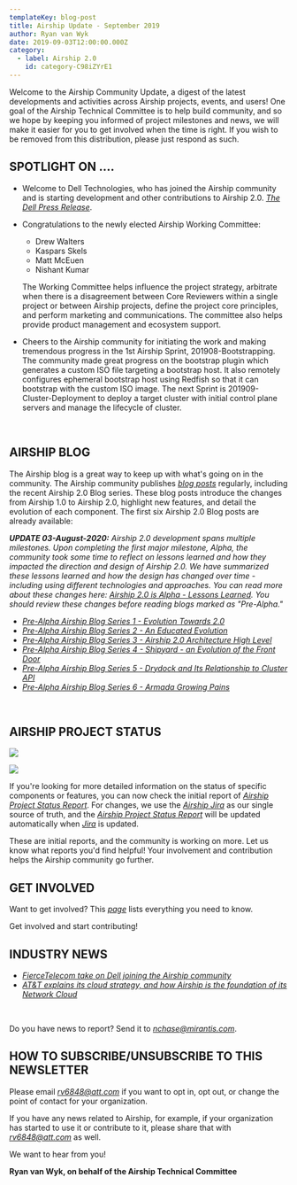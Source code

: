 ```yaml
---
templateKey: blog-post
title: Airship Update - September 2019
author: Ryan van Wyk
date: 2019-09-03T12:00:00.000Z
category: 
  - label: Airship 2.0
    id: category-C98iZYrE1
---
```


Welcome to the Airship Community Update, a digest of the latest developments and activities across Airship projects, events, and users! One goal of the Airship Technical Committee is to help build community, and so we hope by keeping you informed of project milestones and news, we will make it easier for you to get involved when the time is right. If you wish to be removed from this distribution, please just respond as such.<!-- more -->

## **SPOTLIGHT ON ....**

- Welcome to Dell Technologies, who has joined the Airship community and is starting development and other contributions to Airship 2.0. [*The Dell Press Release*](https://corporate.delltechnologies.com/en-us/newsroom/announcements/detailpage.press-releases~usa~2019~08~20180815-opensource-edge-computing-and-5g-software-infrastructure.htm#/filter-on/Country:en-us).

- Congratulations to the newly elected Airship Working Committee:
  * Drew Walters
  * Kaspars Skels
  * Matt McEuen
  * Nishant Kumar

  The Working Committee helps influence the project strategy, arbitrate when there is a disagreement between Core Reviewers within a single project or between Airship projects, define the project core principles, and perform marketing and communications. The committee also helps provide product management and ecosystem support.

- Cheers to the Airship community for initiating the work and making tremendous progress in the 1st Airship Sprint, 201908-Bootstrapping. The community made great progress on the bootstrap plugin which generates a custom ISO file targeting a bootstrap host. It also remotely configures ephemeral bootstrap host using Redfish so that it can bootstrap with the custom ISO image. The next Sprint is 201909-Cluster-Deployment to deploy a target cluster with initial control plane servers and manage the lifecycle of cluster.

<br>

## **AIRSHIP BLOG**

The Airship blog is a great way to keep up with what's going on in the community. The Airship community publishes
[*blog posts*](https://www.airshipit.org/blog/) regularly, including the recent Airship 2.0 Blog series. These blog
posts introduce the changes from Airship 1.0 to Airship 2.0, highlight new features, and detail the evolution of each
component. The first six Airship 2.0 Blog posts are already available:

_**UPDATE 03-August-2020:** Airship 2.0 development spans multiple milestones. Upon completing the first major
milestone, Alpha, the community took some time to reflect on lessons learned and how they impacted the direction and
design of Airship 2.0. We have summarized these lessons learned and how the design has changed over time - including
using different technologies and approaches. You can read more about these changes here: [Airship 2.0 is Alpha - Lessons
Learned](https://www.airshipit.org/blog/airship2-is-alpha/). You should review these changes before reading blogs marked
as "Pre-Alpha."_

- [*Pre-Alpha Airship Blog Series 1 - Evolution Towards 2.0*](
  https://www.airshipit.org/blog/pre-alpha-airship-blog-series-1-evolution-towards-2.0/)
- [*Pre-Alpha Airship Blog Series 2 - An Educated Evolution*](
  https://www.airshipit.org/blog/pre-alpha-airship-blog-series-2-an-educated-evolution/)
- [*Pre-Alpha Airship Blog Series 3 - Airship 2.0 Architecture High Level*](
  https://www.airshipit.org/blog/pre-alpha-airship-blog-series-3-airship-2.0-architecture-high-level/)
- [*Pre-Alpha Airship Blog Series 4 - Shipyard - an Evolution of the Front Door*](
  https://www.airshipit.org/blog/pre-alpha-airship-blog-series-4-shipyard-an-evolution-of-the-front-door/)
- [*Pre-Alpha Airship Blog Series 5 - Drydock and Its Relationship to Cluster API*](
  https://www.airshipit.org/blog/pre-alpha-airship-blog-series-5-drydock-and-its-relationship-to-cluster-api/)
- [*Pre-Alpha Airship Blog Series 6 - Armada Growing Pains*](
  https://www.airshipit.org/blog/pre-alpha-airship-blog-series-6-armada-growing-pains/)

<br>

## **AIRSHIP PROJECT STATUS**

![](/img/status-by-issue-201909.jpg)

![](/img/status-by-company-201909.jpg)

If you're looking for more detailed information on the status of specific components or features, you can now check the initial report of [*Airship Project Status Report*](https://airship.atlassian.net/wiki/spaces/ASR/overview). For changes, we use the [*Airship Jira*](https://airship.atlassian.net/) as our single source of truth, and the [*Airship Project Status Report*](https://airship.atlassian.net/wiki/spaces/ASR/overview) will be updated automatically when [*Jira*](https://airship.atlassian.net/) is updated.

These are initial reports, and the community is working on more. Let us know what reports you'd find helpful! Your involvement and contribution helps the Airship community go further.

## **GET INVOLVED**

Want to get involved? This [*page*](https://wiki.openstack.org/wiki/Airship#Get_in_Touch) lists everything you need to know.

Get involved and start contributing!

## **INDUSTRY NEWS**

- [*FierceTelecom take on Dell joining the Airship community*](https://www.fiercetelecom.com/telecom/led-by-at-t-dell-takes-flight-to-airship-open-source-project)
- [*AT&T explains its cloud strategy, and how Airship is the foundation of its Network Cloud*](https://about.att.com/innovationblog/2019/08/cloud_strategy.html)

<br>

Do you have news to report?  Send it to [*nchase@mirantis.com*](mailto:nchase@mirantis.com).

## **HOW TO SUBSCRIBE/UNSUBSCRIBE TO THIS NEWSLETTER**

Please email [*rv6848@att.com*](mailto:rv6848@att.com) if you want to opt in, opt out, or change the point of contact for your organization.

If you have any news related to Airship, for example, if your organization has started to use it or contribute to it, please share that with [*rv6848@att.com*](mailto:rv6848@att.com) as well.

We want to hear from you!

**Ryan van Wyk, on behalf of the Airship Technical Committee**
